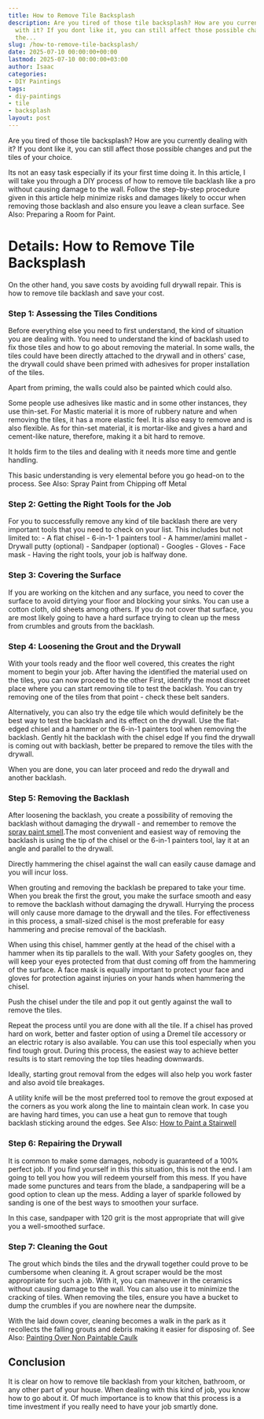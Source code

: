 ```yaml
---
title: How to Remove Tile Backsplash
description: Are you tired of those tile backsplash? How are you currently dealing
  with it? If you dont like it, you can still affect those possible changes and put
  the...
slug: /how-to-remove-tile-backsplash/
date: 2025-07-10 00:00:00+00:00
lastmod: 2025-07-10 00:00:00+03:00
author: Isaac
categories:
- DIY Paintings
tags:
- diy-paintings
- tile
- backsplash
layout: post
---
```

Are you tired of those tile backsplash? How are you currently dealing with it? If you dont like it, you can still affect those possible changes and put the tiles of your choice.

Its not an easy task especially if its your first time doing it. In this article, I will take you through a DIY process of how to remove tile backlash like a pro without causing damage to the wall. Follow the step-by-step procedure given in this article help minimize risks and damages likely to occur when removing those backlash and also ensure you leave a clean surface. See Also: Preparing a Room for Paint.

# Details: How to Remove Tile Backsplash

On the other hand, you save costs by avoiding full drywall repair. This is how to remove tile backlash and save your cost.

###  Step 1: Assessing the Tiles Conditions

Before everything else you need to first understand, the kind of situation you are dealing with. You need to understand the kind of backlash used to fix those tiles and how to go about removing the material. In some walls, the tiles could have been directly attached to the drywall and in others' case, the drywall could shave been primed with adhesives for proper installation of the tiles.

Apart from priming, the walls could also be painted which could also.

Some people use adhesives like mastic and in some other instances, they use thin-set. For Mastic material it is more of rubbery nature and when removing the tiles, it has a more elastic feel. It is also easy to remove and is also flexible. As for thin-set material, it is mortar-like and gives a hard and cement-like nature, therefore, making it a bit hard to remove.

It holds firm to the tiles and dealing with it needs more time and gentle handling.

This basic understanding is very elemental before you go head-on to the process. See Also: Spray Paint from Chipping off Metal

###  Step 2: Getting the Right Tools for the Job

For you to successfully remove any kind of tile backlash there are very important tools that you need to check on your list. This includes but not limited to: - A flat chisel - 6-in-1- 1 painters tool - A hammer/amini mallet - Drywall putty (optional) - Sandpaper (optional) - Googles - Gloves - Face mask - Having the right tools, your job is halfway done.

###  Step 3: Covering the Surface

If you are working on the kitchen and any surface, you need to cover the surface to avoid dirtying your floor and blocking your sinks. You can use a cotton cloth, old sheets among others. If you do not cover that surface, you are most likely going to have a hard surface trying to clean up the mess from crumbles and grouts from the backlash.

###  Step 4: Loosening the Grout and the Drywall

With your tools ready and the floor well covered, this creates the right moment to begin your job. After having the identified the material used on the tiles, you can now proceed to the other First, identify the most discreet place where you can start removing tile to test the backlash. You can try removing one of the tiles from that point - check these belt sanders.

Alternatively, you can also try the edge tile which would definitely be the best way to test the backlash and its effect on the drywall. Use the flat-edged chisel and a hammer or the 6-in-1 painters tool when removing the backlash. Gently hit the backlash with the chisel edge If you find the drywall is coming out with backlash, better be prepared to remove the tiles with the drywall.

When you are done, you can later proceed and redo the drywall and another backlash.

###  Step 5: Removing the Backlash

After loosening the backlash, you create a possibility of removing the backlash without damaging the drywall - and remember to remove the [spray paint smell](https://pestpolicy.com/how-to-get-rid-of-spray-paint-smell/).The most convenient and easiest way of removing the backlash is using the tip of the chisel or the 6-in-1 painters tool, lay it at an angle and parallel to the drywall.

Directly hammering the chisel against the wall can easily cause damage and you will incur loss.

When grouting and removing the backlash be prepared to take your time. When you break the first the grout, you make the surface smooth and easy to remove the backlash without damaging the drywall. Hurrying the process will only cause more damage to the drywall and the tiles. For effectiveness in this process, a small-sized chisel is the most preferable for easy hammering and precise removal of the backlash.

When using this chisel, hammer gently at the head of the chisel with a hammer when its tip parallels to the wall. With your Safety googles on, they will keep your eyes protected from that dust coming off from the hammering of the surface. A face mask is equally important to protect your face and gloves for protection against injuries on your hands when hammering the chisel.

Push the chisel under the tile and pop it out gently against the wall to remove the tiles.

Repeat the process until you are done with all the tile. If a chisel has proved hard on work, better and faster option of using a Dremel tile accessory or an electric rotary is also available. You can use this tool especially when you find tough grout. During this process, the easiest way to achieve better results is to start removing the top tiles heading downwards.

Ideally, starting grout removal from the edges will also help you work faster and also avoid tile breakages.

A utility knife will be the most preferred tool to remove the grout exposed at the corners as you work along the line to maintain clean work. In case you are having hard times, you can use a heat gun to remove that tough backlash sticking around the edges. See Also: [How to Paint a Stairwell](https://pestpolicy.com/how-to-paint-a-stairwell/)

###  Step 6: Repairing the Drywall

It is common to make some damages, nobody is guaranteed of a 100% perfect job. If you find yourself in this this situation, this is not the end. I am going to tell you how you will redeem yourself from this mess. If you have made some punctures and tears from the blade, a sandpapering will be a good option to clean up the mess. Adding a layer of sparkle followed by sanding is one of the best ways to smoothen your surface.

In this case, sandpaper with 120 grit is the most appropriate that will give you a well-smoothed surface.

###  Step 7: Cleaning the Gout

The grout which binds the tiles and the drywall together could prove to be cumbersome when cleaning it. A grout scraper would be the most appropriate for such a job. With it, you can maneuver in the ceramics without causing damage to the wall. You can also use it to minimize the cracking of tiles. When removing the tiles, ensure you have a bucket to dump the crumbles if you are nowhere near the dumpsite.

With the laid down cover, cleaning becomes a walk in the park as it recollects the falling grouts and debris making it easier for disposing of. See Also: [Painting Over Non Paintable Caulk](https://pestpolicy.com/how-to-paint-over-non-paintable-caulk/)

##  Conclusion

It is clear on how to remove tile backlash from your kitchen, bathroom, or any other part of your house. When dealing with this kind of job, you know how to go about it. Of much importance is to know that this process is a time investment if you really need to have your job smartly done.
